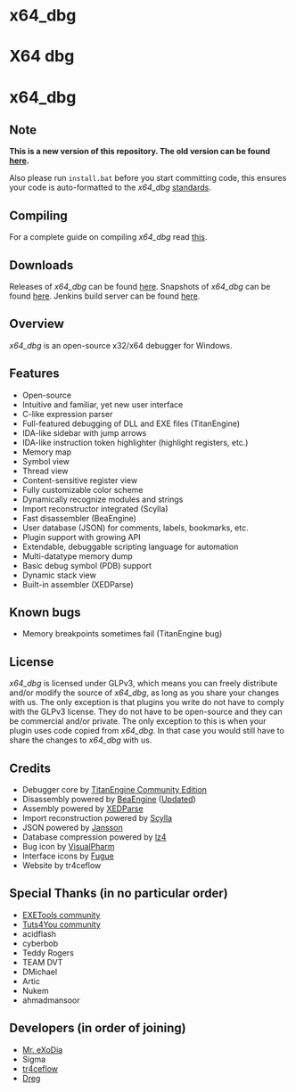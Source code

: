 x64_dbg
=======

X64 dbg
=======
# x64_dbg

## Note
**This is a new version of this repository. The old version can be found [here](https://bitbucket.org/mrexodia/x64_dbg_old).**

Also please run `install.bat` before you start committing code, this ensures your code is auto-formatted to the *x64_dbg* [standards](https://bitbucket.org/mrexodia/x64_dbg/wiki/x64_dbg_coding_guidelines).

## Compiling
For a complete guide on compiling *x64_dbg* read [this](https://bitbucket.org/mrexodia/x64_dbg/wiki/Compiling%20the%20whole%20project).

## Downloads
Releases of *x64_dbg* can be found [here](http://download.x64dbg.com).
Snapshots of *x64_dbg* can be found [here](http://snapshots.x64dbg.com).
Jenkins build server can be found [here](http://jenkins.x64dbg.com).

## Overview
*x64_dbg* is an open-source x32/x64 debugger for Windows.

## Features
- Open-source
- Intuitive and familiar, yet new user interface
- C-like expression parser
- Full-featured debugging of DLL and EXE files (TitanEngine)
- IDA-like sidebar with jump arrows
- IDA-like instruction token highlighter (highlight registers, etc.)
- Memory map
- Symbol view
- Thread view
- Content-sensitive register view
- Fully customizable color scheme
- Dynamically recognize modules and strings
- Import reconstructor integrated (Scylla)
- Fast disassembler (BeaEngine)
- User database (JSON) for comments, labels, bookmarks, etc.
- Plugin support with growing API
- Extendable, debuggable scripting language for automation
- Multi-datatype memory dump
- Basic debug symbol (PDB) support
- Dynamic stack view
- Built-in assembler (XEDParse)

## Known bugs
- Memory breakpoints sometimes fail (TitanEngine bug)

## License
*x64_dbg* is licensed under GLPv3, which means you can freely distribute and/or modify the source of *x64_dbg*, as long as you share your changes with us. The only exception is that plugins you write do not have to comply with the GLPv3 license. They do not have to be open-source and they can be commercial and/or private. The only exception to this is when your plugin uses code copied from *x64_dbg*. In that case you would still have to share the changes to *x64_dbg* with us.

## Credits
- Debugger core by [TitanEngine Community Edition](https://bitbucket.org/mrexodia/titanengine-update)
- Disassembly powered by [BeaEngine](http://www.beaengine.org) ([Updated](https://bitbucket.org/mrexodia/beaengine))
- Assembly powered by [XEDParse](https://bitbucket.org/mrexodia/xedparse)
- Import reconstruction powered by [Scylla](https://github.com/NtQuery/Scylla)
- JSON powered by [Jansson](http://www.digip.org/jansson)
- Database compression powered by [lz4](https://bitbucket.org/mrexodia/lz4)
- Bug icon by [VisualPharm](http://www.visualpharm.com)
- Interface icons by [Fugue](http://p.yusukekamiyamane.com)
- Website by tr4ceflow

## Special Thanks (in no particular order)
- [EXETools community](http://forum.exetools.com)
- [Tuts4You community](http://forum.tuts4you.com)
- acidflash
- cyberbob
- Teddy Rogers
- TEAM DVT
- DMichael
- Artic
- Nukem
- ahmadmansoor

## Developers (in order of joining)
- [Mr. eXoDia](http://mrexodia.cf)
- Sigma
- [tr4ceflow](http://blog.tr4ceflow.com)
- [Dreg](http://www.fr33project.org)